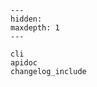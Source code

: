 ```{toctree}
---
hidden:
maxdepth: 1
---

cli
apidoc
changelog_include
```

```{include} ../../README.md
```
